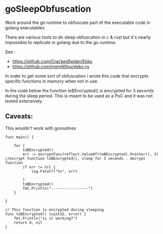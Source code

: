 # goSleepObfuscation
Work around the go runtime to obfuscate part of the executable code in golang executables

There are various tools to do sleep obfuscation in c & rust but it's nearly impossible to replicate in golang due to the go runtime. 

See : 
- https://github.com/Cracked5pider/Ekko
- https://github.com/memN0ps/ekko-rs


In order to get some sort of obfuscation i wrote this code that encrypts specific functions in memory when not in use.

In the code below the function toBEncrypted() is encrypted for 3 seconds during the sleep period. This is meant to be used as a PoC and it was not tested extensively.

## Caveats: 
This wouldn't work with goroutines
```
func main() {

	for {
		toBEncrypted()
		err := encryptFunc(reflect.ValueOf(toBEncrypted).Pointer(), 3) //encrypt function toBEncrypted(), sleep for 3 seconds , decrypt function
		if err != nil {
			log.Fatalf("%v", err)

		}
		toBEncrypted()
		fmt.Println("-----------------")
	}

}

// This function is encrypted during sleeping
func toBEncrypted() (uint32, error) {
	fmt.Println("is it working?")
	return 0, nil
}

```
